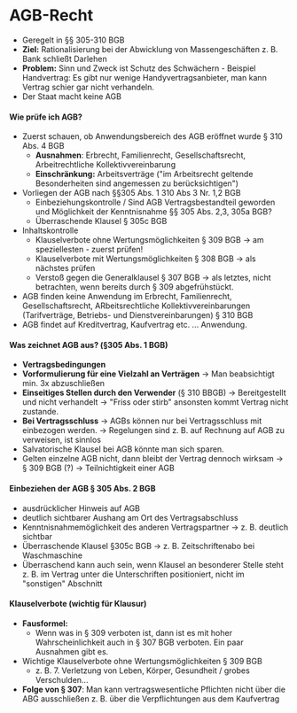 # AGB-Recht

* Geregelt in §§ 305-310 BGB
* **Ziel:** Rationalisierung bei der Abwicklung von Massengeschäften z. B. Bank schließt Darlehen
* **Problem:** Sinn und Zweck ist Schutz des Schwächern - Beispiel Handvertrag: Es gibt nur wenige Handyvertragsanbieter, man kann Vertrag schier gar nicht verhandeln.
* Der Staat macht keine AGB

#### Wie prüfe ich AGB?

* Zuerst schauen, ob Anwendungsbereich des AGB eröffnet wurde § 310 Abs. 4 BGB
  * **Ausnahmen**: Erbrecht, Familienrecht, Gesellschaftsrecht, Arbeitrechtliche Kollektivvereinbarung
  * **Einschränkung:** Arbeitsverträge \("im Arbeitsrecht geltende Besonderheiten sind angemessen zu berücksichtigen"\)
* Vorliegen der AGB nach §§305 Abs. 1 310 Abs 3 Nr. 1,2 BGB
  * Einbeziehungskontrolle / Sind AGB Vertragsbestandteil geworden und Möglichkeit der Kenntnisnahme §§ 305 Abs. 2,3, 305a BGB?
  * Überraschende Klausel § 305c BGB
* Inhaltskontrolle
  * Klauselverbote ohne Wertungsmöglichkeiten § 309 BGB → am speziellesten - zuerst prüfen!
  * Klauselverbote mit Wertungsmöglichkeiten § 308 BGB → als nächstes prüfen
  * Verstoß gegen die Generalklausel § 307 BGB → als letztes, nicht betrachten, wenn bereits durch § 309 abgefrühstückt.
* AGB finden keine Anwendung im Erbrecht, Familienrecht, Gesellschaftsrecht, ARbeitsrechtliche Kollektivvereinbarungen \(Tarifverträge, Betriebs- und Dienstvereinbarungen\) § 310 BGB
* AGB findet auf Kreditvertrag, Kaufvertrag etc. ... Anwendung.

#### Was zeichnet AGB aus? \(§305 Abs. 1 BGB\)

* **Vertragsbedingungen**
* **Vorformulierung für eine Vielzahl an Verträgen** → Man beabsichtigt min. 3x abzuschließen
* **Einseitiges Stellen durch den Verwender** \(§ 310 BBGB\) → Bereitgestellt und nicht verhandelt → "Friss oder stirb" ansonsten kommt Vertrag nicht zustande.
* **Bei Vertragsschluss** → AGBs können nur bei Vertragsschluss mit einbezogen werden. → Regelungen sind z. B. auf Rechnung auf AGB zu verweisen, ist sinnlos
* Salvatorische Klausel bei AGB könnte man sich sparen.
* Gelten einzelne AGB nicht, dann bleibt der Vertrag dennoch wirksam → § 309 BGB \(?\) → Teilnichtigkeit einer AGB

#### Einbeziehen der AGB § 305 Abs. 2 BGB

* ausdrücklicher Hinweis auf AGB
* deutlich sichtbarer Aushang am Ort des Vertragsabschluss
* Kenntnisnahmemöglichkeit des anderen Vertragspartner → z. B. deutlich sichtbar
* Überraschende Klausel §305c BGB → z. B. Zeitschriftenabo bei Waschmaschine
* Überraschend kann auch sein, wenn Klausel an besonderer Stelle steht z. B. im Vertrag unter die Unterschriften positioniert, nicht im "sonstigen" Abschnitt

#### **Klauselverbote \(wichtig für Klausur\)**

* **Fausformel:**
  * Wenn was in § 309 verboten ist, dann ist es mit hoher Wahrscheinlichkeit auch in § 307 BGB verboten. Ein paar Ausnahmen gibt es.
* Wichtige Klauselverbote ohne Wertungsmöglichkeiten § 309 BGB
  * z. B. 7. Verletzung von Leben, Körper, Gesundheit / grobes Verschulden...
* **Folge von § 307**: Man kann vertragswesentliche Pflichten nicht über die ABG ausschließen z. B. über die Verpflichtungen aus dem Kaufvertrag

